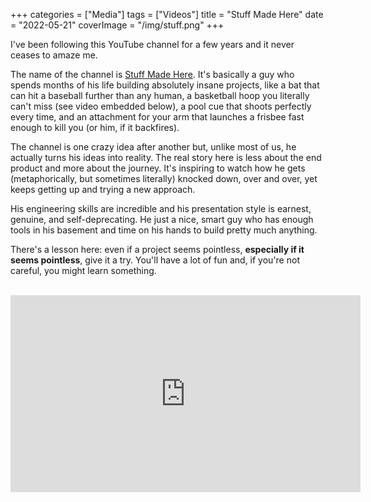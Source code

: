 +++
categories = ["Media"]
tags = ["Videos"]
title = "Stuff Made Here"
date = "2022-05-21"
coverImage = "/img/stuff.png"
+++

I've been following this YouTube channel for a few years and it never ceases to amaze me.

<!--more-->

The name of the channel is <a href="https://www.youtube.com/c/StuffMadeHere" target="_blank">Stuff Made Here</a>. It's basically a guy who spends months of his life building absolutely insane projects, like a bat that can hit a baseball further than any human, a basketball hoop you literally can't miss (see video embedded below), a pool cue that shoots perfectly every time, and an attachment for your arm that launches a frisbee fast enough to kill you (or him, if it backfires).

The channel is one crazy idea after another but, unlike most of us, he actually turns his ideas into reality. The real story here is less about the end product and more about the journey. It's inspiring to watch how he gets (metaphorically, but sometimes literally) knocked down, over and over, yet keeps getting up and trying a new approach.

His engineering skills are incredible and his presentation style is earnest, genuine, and self-deprecating. He just a nice, smart guy who has enough tools in his basement and time on his hands to build pretty much anything.

There's a lesson here: even if a project seems pointless, **especially if it seems pointless**, give it a try. You'll have a lot of fun and, if you're not careful, you might learn something.

<br>

<iframe width="560" height="315" src="https://www.youtube.com/embed/myO8fxhDRW0" title="YouTube video player" frameborder="0" allow="accelerometer; autoplay; clipboard-write; encrypted-media; gyroscope; picture-in-picture" allowfullscreen></iframe>
